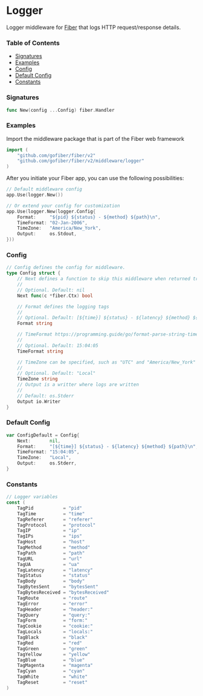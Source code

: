 # Logger
Logger middleware for [Fiber](https://github.com/gofiber/fiber) that logs HTTP request/response details.

### Table of Contents
- [Signatures](#signatures)
- [Examples](#examples)
- [Config](#config)
- [Default Config](#default-config)
- [Constants](#constants)

### Signatures
```go
func New(config ...Config) fiber.Handler
```

### Examples
Import the middleware package that is part of the Fiber web framework
```go
import (
	"github.com/gofiber/fiber/v2"
	"github.com/gofiber/fiber/v2/middleware/logger"
)
```

After you initiate your Fiber app, you can use the following possibilities:
```go
// Default middleware config
app.Use(logger.New())

// Or extend your config for customization
app.Use(logger.New(logger.Config{
	Format:     "${pid} ${status} - ${method} ${path}\n",
	TimeFormat: "02-Jan-2006",
	TimeZone:   "America/New_York",
	Output:     os.Stdout,
}))
```

### Config
```go
// Config defines the config for middleware.
type Config struct {
	// Next defines a function to skip this middleware when returned true.
	//
	// Optional. Default: nil
	Next func(c *fiber.Ctx) bool

	// Format defines the logging tags
	//
	// Optional. Default: [${time}] ${status} - ${latency} ${method} ${path}\n
	Format string

	// TimeFormat https://programming.guide/go/format-parse-string-time-date-example.html
	//
	// Optional. Default: 15:04:05
	TimeFormat string

	// TimeZone can be specified, such as "UTC" and "America/New_York" and "Asia/Chongqing", etc
	//
	// Optional. Default: "Local"
	TimeZone string
	// Output is a writter where logs are written
	//
	// Default: os.Stderr
	Output io.Writer
}
```

### Default Config
```go
var ConfigDefault = Config{
	Next:       nil,
	Format:     "[${time}] ${status} - ${latency} ${method} ${path}\n",
	TimeFormat: "15:04:05",
	TimeZone:   "Local",
	Output:     os.Stderr,
}
```

### Constants
```go
// Logger variables
const (
	TagPid           = "pid"
	TagTime          = "time"
	TagReferer       = "referer"
	TagProtocol      = "protocol"
	TagIP            = "ip"
	TagIPs           = "ips"
	TagHost          = "host"
	TagMethod        = "method"
	TagPath          = "path"
	TagURL           = "url"
	TagUA            = "ua"
	TagLatency       = "latency"
	TagStatus        = "status"
	TagBody          = "body"
	TagBytesSent     = "bytesSent"
	TagBytesReceived = "bytesReceived"
	TagRoute         = "route"
	TagError         = "error"
	TagHeader        = "header:"
	TagQuery         = "query:"
	TagForm          = "form:"
	TagCookie        = "cookie:"
	TagLocals        = "locals:"
	TagBlack         = "black"
	TagRed           = "red"
	TagGreen         = "green"
	TagYellow        = "yellow"
	TagBlue          = "blue"
	TagMagenta       = "magenta"
	TagCyan          = "cyan"
	TagWhite         = "white"
	TagReset         = "reset"
)
```